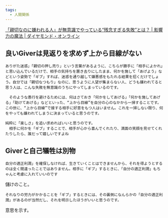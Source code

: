 ```yaml
---
tags:
  - 人間関係
---
```

[「親切なのに嫌われる人」が無意識でやっている“残念すぎる失敗”とは？ | 影響力の魔法 | ダイヤモンド・オンライン](https://diamond.jp/articles/-/331482)

## 良いGiverは見返りを求めず上から目線がない

```
ありがた迷惑」「親切の押し売り」という言葉があるように、こちらが勝手に「相手によかれ」と思い込んでいるだけで、相手の気持ちを置き去りにしたまま、何かを施して「あげよう」などという姿勢で「ギブ」すれば、迷惑を通り越して嫌悪感をもたれる結果を招くだけでしょう。自分では「親切なつもり」なのに、思うように人望が集まらない人、どうも嫌われてると思う人は、こんな失敗を無意識のうちにやってしまっているのです。

　そのような愚行を避けるためには、何はさておき「何かをしてあげる」「何かを施してあげる」「助けてあげる」などといった、“上から目線”を自分の心のなかから一掃することです。この世に、“上から目線”で接する相手に好意をもつ人はいません。これを一掃しない限り、何をやっても嫌われてしまうに決まっていると思うのです。
```

```
純粋に「楽しさ」を追い求めればいいと思うのです。  
　相手に何かを「ギブ」することで、相手が心から喜んでくれたり、満面の笑顔を見せてくれたりしたら、誰だって嬉しいですよね
```

## Giverと自己犠牲は別物
```
自分の適正利潤」を確保しなければ、生きていくことはできませんから、それを得ようとするのは全く間違ったことではありません。相手に「ギブ」するときに、「自分の適正利潤」もちゃんと考慮に入れていいのです
```

儲けのこと。

```
それなりの労力がかかることを「ギブ」するときには、その裏側になんらかの「自分の適正利潤」があるのが当然だし、それを明示したほうがいいと思うのです。
```
意思を示す。

